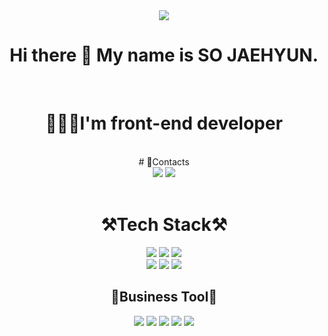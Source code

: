 <div align="center">
<img src="https://capsule-render.vercel.app/api?type=Soft&color=auto&height=200&section=header&text=Wecome%20Github&fontSize=60&animation=blink" />


# Hi there 👋 My name is SO JAEHYUN.

<br>

# 🧑🏻‍💻I'm front-end developer</h2>
<br>
# 📮Contacts
<br>
<a href="https://velog.io/@so960225" target="_blank"><img src="https://img.shields.io/badge/Velog/so960225-20C997?style=flat&logo=Velog&logoColor=white"></a> 
<a href="socowjh@gmail.com" target="_blank"><img src="https://img.shields.io/badge/socowjh@gmail.com-EA4335?style=flat&logo=Gmail&logoColor=white"></a> 
<br>
<br>

# ⚒Tech Stack⚒

 <a href="https://developer.mozilla.org/ko/docs/Web/HTML" target="_blank"><img src="https://img.shields.io/badge/HTML5-E34F26?style=flat&logo=HTML5&logoColor=white"></a> <a href="https://developer.mozilla.org/ko/docs/Web/CSS/Reference" target="_blank"><img src="https://img.shields.io/badge/CSS3-1572B6?style=flat&logo=CSS3&logoColor=white"></a> <a href="https://developer.mozilla.org/ko/docs/Web/JavaScript" target="_blank"><img src="https://img.shields.io/badge/JavaScript-F7DF1E?style=flat&logo=JavaScript&logoColor=black"></a> 
 <br>
 <a href="https://ko.reactjs.org" target="_blank"><img src="https://img.shields.io/badge/React-61DAFB?style=flat&logo=React&logoColor=black"></a> <a href="https://styled-components.com" target="_blank"><img src="https://img.shields.io/badge/styled components-DB7093?style=flat&logo=styled-components&logoColor=white"></a> <a href="https://sass-guidelin.es/ko" target="_blank"><img src="https://img.shields.io/badge/Sass-CC6699?style=flat&logo=Sass&logoColor=white"></a>

## 🤝Business Tool🤝

<img src="https://img.shields.io/badge/Notion-1c1c1c?style=flat-square&logo=Notion&logoColor=white"/> <img src="https://img.shields.io/badge/Slack-553830?style=flat-square&logo=Slack&logoColor=white"/> <img src="https://img.shields.io/badge/Trello-6441a5?style=flat-square&logo=Trello&logoColor=white"/> <img src="https://img.shields.io/badge/Git-F05032?style=flat-square&logo=git&logoColor=white"/> <img src="https://img.shields.io/badge/GitHub-181717?style=flat-square&logo=GitHub&logoColor=white"/>
<!--

<div>
<h1>SKILLS.</h1>


